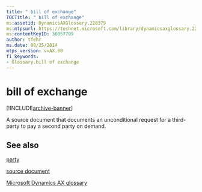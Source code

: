 ```yaml
---
title: " bill of exchange"
TOCTitle: " bill of exchange"
ms:assetid: DynamicsAXGlossary.228379
ms:mtpsurl: https://technet.microsoft.com/library/dynamicsaxglossary.228379(v=AX.60)
ms:contentKeyID: 36057709
author: tfehr
ms.date: 08/25/2014
mtps_version: v=AX.60
f1_keywords:
- Glossary.bill of exchange
---
```


# bill of exchange


[!INCLUDE[archive-banner](includes/archive-banner.md)]

A source document that documents an unconditional request for a third-party to pay a second party on demand.

## See also

[party](https://technet.microsoft.com/library/hh208669\(v=ax.60\))

[source document](source-document.md)

[Microsoft Dynamics AX glossary](glossary/microsoft-dynamics-ax-glossary.md)

  


